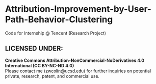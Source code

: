 # Attribution-Improvement-by-User-Path-Behavior-Clustering
Code for Internship @ Tencent (Research Project)

## LICENSED UNDER:
**Creative Commons Attribution-NonCommercial-NoDerivatives 4.0 International (CC BY-NC-ND 4.0)** \
Please contact me (zwcolin@ucsd.edu) for further inquiries on potential private, research, patent, and commercial use.
